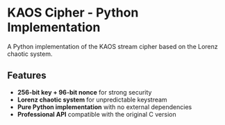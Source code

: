 # KAOS Cipher - Python Implementation

A Python implementation of the KAOS stream cipher based on the Lorenz chaotic system.

## Features

- **256-bit key + 96-bit nonce** for strong security
- **Lorenz chaotic system** for unpredictable keystream
- **Pure Python implementation** with no external dependencies
- **Professional API** compatible with the original C version
